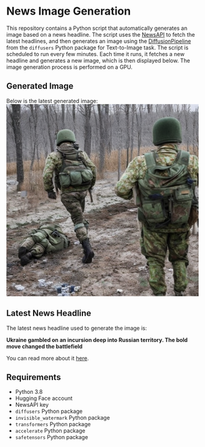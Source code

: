 # News Image Generation
This repository contains a Python script that automatically generates an image based on a news headline. The script uses the [NewsAPI](https://newsapi.org/) to fetch the latest headlines, and then generates an image using the [DiffusionPipeline](https://github.com/huggingface/diffusers) from the `diffusers` Python package for Text-to-Image task.
The script is scheduled to run every few minutes. Each time it runs, it fetches a new headline and generates a new image, which is then displayed below. The image generation process is performed on a GPU.

## Generated Image
Below is the latest generated image:
![Generated Image](image.png)

## Latest News Headline
The latest news headline used to generate the image is:

**Ukraine gambled on an incursion deep into Russian territory. The bold move changed the battlefield**

You can read more about it [here](https://news.google.com/rss/articles/CBMiswFBVV95cUxPUzJBUHBiblVjSmsyR3RuaTMyTllIZTdFamNNbXhSNWowZzBqWVlRcjRKUmg0V09CNEpBd1dXaHQ1ZExTd1Q3b0tsaTRVUVF6YXo4M3ZyUDJldjdQNEdYTkdjMjg0NnM0Q1J6NXNUUElfcXgwTFJianNwcnhCYjVnVjZFa3F3emUydFdJUVg5dEFNaGx6c0FOVTFtUFh1Q1JrS0JUQS1YdnVIdkExb1lJYy1Kbw?oc=5).

## Requirements
- Python 3.8
- Hugging Face account
- NewsAPI key
- `diffusers` Python package
- `invisible_watermark` Python package
- `transformers` Python package
- `accelerate` Python package
- `safetensors` Python package
